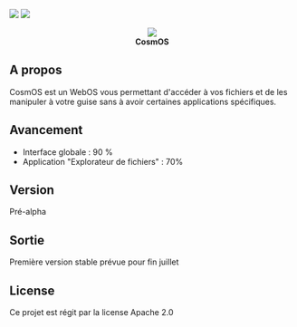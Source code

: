 <a href="https://codeclimate.com/github/Ne0blast/cosmos"><img src="https://codeclimate.com/github/Ne0blast/cosmos/badges/gpa.svg" /></a>
<a href="https://codeclimate.com/github/Ne0blast/cosmos"><img src="https://codeclimate.com/github/Ne0blast/cosmos/badges/issue_count.svg" /></a>

<div align="center"><img src="https://s3-eu-west-1.amazonaws.com/sdz-upload/prod/upload/logo245.png" /></div>

<div align="center" font-size="32px"><b>CosmOS</b></div>

## A propos
CosmOS est un WebOS vous permettant d'accéder à vos fichiers et de les manipuler à votre guise sans à avoir certaines applications spécifiques.

## Avancement
- Interface globale : 90 %
- Application "Explorateur de fichiers" : 70%

## Version
Pré-alpha

## Sortie
Première version stable prévue pour fin juillet

## License
Ce projet est régit par la license Apache 2.0
